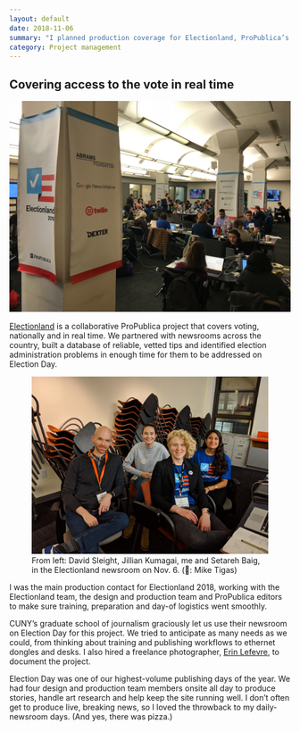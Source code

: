 ```yaml
---
layout: default
date: 2018-11-06
summary: "I planned production coverage for Electionland, ProPublica’s massively collaborative project to cover access to voting in real time."
category: Project management
---
```


## Covering access to the vote in real time

<img src="/assets/img/20181106-electionland.jpg" alt="The Electionland newsroom"/>

[Electionland](https://www.propublica.org/electionland/) is a collaborative ProPublica project that covers voting, nationally and in real time. We partnered with newsrooms across the country, built a database of reliable, vetted tips and identified election administration problems in enough time for them to be addressed on Election Day.

<figure class="inset">
  <img src="/assets/img/20181106-electionland-team.jpg"/>
  <figcaption>From left: David Sleight, Jillian Kumagai, me and Setareh Baig, in the Electionland newsroom on Nov. 6. (📸: Mike Tigas)</figcaption>
</figure>

I was the main production contact for Electionland 2018, working with the Electionland team, the design and production team and ProPublica editors to make sure training, preparation and day-of logistics went smoothly.

CUNY’s graduate school of journalism graciously let us use their newsroom on Election Day for this project. We tried to anticipate as many needs as we could, from thinking about training and publishing workflows to ethernet dongles and desks. I also hired a freelance photographer, [Erin Lefevre](http://www.erinlefevre.com/#1), to document the project.

Election Day was one of our highest-volume publishing days of the year. We had four design and production team members onsite all day to produce stories, handle art research and help keep the site running well. I don’t often get to produce live, breaking news, so I loved the throwback to my daily-newsroom days. (And yes, there was pizza.)
